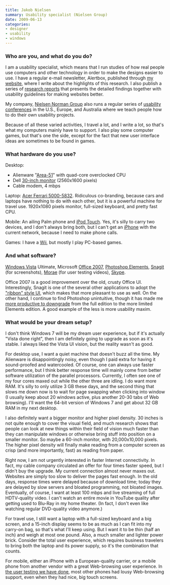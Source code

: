 ```yaml
---
title: Jakob Nielsen
summary: Usability specialist (Nielsen Group)
date: 2009-06-13
categories:
- designer
- usability
- windows
---
```


### Who are you, and what do you do?

I am a usability specialist, which means that I run studies of how real people use computers and other technology in order to make the designs easier to use. I have a regular e-mail newsletter, Alertbox, published through [my website](http://www.useit.com/ "Jakob's website"), where I write about the highlights of this research. I also publish a series of [research reports](http://www.nngroup.com/reports/ "Site for usability research reports and design guidelines.") that presents the detailed findings together with usability guidelines for making websites better.

My company, [Nielsen Norman Group](http://www.nngroup.com) also runs a regular series of [usability conferences](http://www.nngroup.com/events/ "Site for the Usability Week conferences.") in the U.S., Europe, and Australia where we teach people how to do their own usability projects.

Because of all these varied activities, I travel a lot, and I write a lot, so that's what my computers mainly have to support. I also play some computer games, but that's one the side, except for the fact that new user interface ideas are sometimes to be found in games.

### What hardware do you use?

Desktop:

- Alienware "[Area-51][]" with quad-core overclocked CPU
- Dell [30-inch monitor][3007wfp] (2560x1600 pixels)
- Cable modem, 4 mbps

Laptop: [Acer Ferrari 5000-5832][acer-ferrari-5000]. Ridiculous co-branding, because cars and laptops have nothing to do with each other, but it is a powerful machine for travel use. 1920x1080 pixels monitor, full-sized keyboard, and pretty fast CPU.

Mobile: An ailing Palm phone and [iPod Touch][ipod-touch]. Yes, it's silly to carry two devices, and I don't always bring both, but I can't get an [iPhone][] with the current network, because I need to make phone calls.

Games: I have a [Wii][], but mostly I play PC-based games.

### And what software?

[Windows Vista][windows-vista] Ultimate, Microsoft [Office 2007][office], [Photoshop Elements][photoshop-elements], [Snagit][] (for screenshots), [Morae][] (for user testing videos), [Skype][].

Office 2007 is a good improvement over the old, crusty Office UI. Interestingly, Snagit is one of the several other applications to adopt the ["ribbon" style UI](http://www.useit.com/alertbox/application-design.html "Jakob's article on the 10 best Application UIs (2008)."), which makes that more pleasant to use as well. On the other hand, I continue to find Photoshop unintuitive, though it has made me [more productive to downgrade](http://www.useit.com/alertbox/features.html "Jakob's article on 'Feature Richness and User Engagement.'") from the full edition to the more limited Elements edition. A good example of the less is more usability maxim.

### What would be your dream setup?

I don't think Windows 7 will be my dream user experience, but if it's actually "Vista done right", then I am definitely going to upgrade as soon as it's stable. I always liked the Vista UI vision, but the reality wasn't as good.

For desktop use, I want a quiet machine that doesn't buzz all the time. My Alienware is disappointingly noisy, even though I paid extra for having it sound-proofed and watercooled. Of course, one can always use faster performance, but I think better response time will mainly come from better software utilization of the parallel processors. Currently, I often see one of my four cores maxed out while the other three are idling. I do want more RAM. It's silly to only utilize 3 GB these days, and the second thing that slows me down now is to wait for page swapping when clicking into window (I usually keep about 20 windows active, plus another 20-30 tabs of Web browsing). I'll want the 64-bit version of Windows 7 and get about 32 GB RAM in my next desktop.

I also definitely want a bigger monitor and higher pixel density. 30 inches is not quite enough to cover the visual field, and much research shows that people can look at new things within their field of vision much faster than they can manipulate windows or otherwise bring stuff into position on a smaller monitor. So maybe a 60-inch monitor, with 20,000x10,000 pixels. The higher pixel density will finally make reading from a computer screen as crisp (and more importantly, fast) as reading from paper.

Right now, I am not urgently interested in faster Internet connectivity. In fact, my cable company circulated an offer for four times faster speed, but I didn't buy the upgrade. My current connection almost never maxes out. Websites are simply too slow to deliver the pages fast enough. In the old days, response times were delayed because of download time; today they are delayed by slow servers and bloated programming, not bloated images. Eventually, of course, I want at least 100 mbps and live streaming of full HDTV-quality video. I can't watch an entire movie in YouTube quality after getting used to Blu-Ray in my home theater. (In fact, I don't even like watching regular DVD-quality video anymore.)

For travel use, I still want a laptop with a full-sized keyboard and a big screen, and a 15-inch display seems to be as much as I can fit into my carry-on bag, so that's what I'll keep using. But I want it to be thin (half an inch) and weigh at most one pound. Also, a much smaller and lighter power brick. Consider the total user experience, which requires business travelers to bring both the laptop and its power supply, so it's the combination that counts.

For mobile, either an iPhone with a European-quality carrier, or a mobile phone from another vendor with a great Web-browsing user experience. In [the user testing we have done](http://www.useit.com/alertbox/mobile-usability.html "Jakob's mobile usability tests."), most other phones had lousy Web-browsing support, even when they had nice, big touch screens.

[3007wfp]: http://web.archive.org/web/20230408060343/http://www.amazon.com/Dell-3007WFP-HC-30-Inch-Widescreen-Monitor/dp/B001AO2QLG "Dell's 30 inch widescreen LCD monitor."
[acer-ferrari-5000]: http://web.archive.org/web/20190506111325/https://www.amazon.com/Acer-Ferrari-5000-5832-Processor-Ultimate/dp/B000LO8ZPM "A co-branded PC laptop."
[area-51]: https://www.pcmag.com/archive/alienware-area-51-core-i7-249478 "A souped-up gaming PC computer."
[iphone]: https://en.wikipedia.org/wiki/IPhone_(1st_generation) "A smartphone."
[ipod-touch]: https://support.apple.com/ipod-touch "It's like an iPhone, without the phone bit."
[morae]: https://www.techsmith.com/tutorial-morae-current.html "Software to record and monitor users during testing."
[office]: https://www.microsoft.com/en-us/microsoft-365 "An office productivity suite."
[photoshop-elements]: https://www.adobe.com/products/photoshop-elements.html "A lightweight image editor."
[skype]: https://www.skype.com/en/ "Voice and video chat software."
[snagit]: https://www.techsmith.com/screen-capture.html "Screen capturing software."
[wii]: https://www.nintendo.com/wii/ "A unique gaming console."
[windows-vista]: https://en.wikipedia.org/wiki/Windows_Vista "A desktop operating system."
